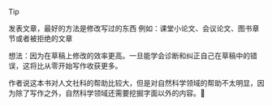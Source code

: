 >[!tip]
>发表文章，最好的方法是修改写过的东西
例如：课堂小论文、会议论文、图书章节或者被拒绝的文章

想法：因为在草稿上修改的效率更高。一旦能学会诊断和纠正自己在草稿中的错误，这将比从零开始写作收获更多。

作者说这本书对人文社科的帮助比较大，但是对自然科学领域的帮助不太明显，因为除了写作之外，自然科学领域还需要挖掘字面以外的内容。🤣